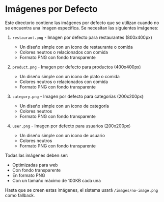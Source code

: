 # Imágenes por Defecto

Este directorio contiene las imágenes por defecto que se utilizan cuando no se encuentra una imagen específica. Se necesitan las siguientes imágenes:

1. `restaurant.png` - Imagen por defecto para restaurantes (800x400px)
   - Un diseño simple con un ícono de restaurante o comida
   - Colores neutros o relacionados con comida
   - Formato PNG con fondo transparente

2. `product.png` - Imagen por defecto para productos (400x400px)
   - Un diseño simple con un ícono de plato o comida
   - Colores neutros o relacionados con comida
   - Formato PNG con fondo transparente

3. `category.png` - Imagen por defecto para categorías (200x200px)
   - Un diseño simple con un ícono de categoría
   - Colores neutros
   - Formato PNG con fondo transparente

4. `user.png` - Imagen por defecto para usuarios (200x200px)
   - Un diseño simple con un ícono de usuario
   - Colores neutros
   - Formato PNG con fondo transparente

Todas las imágenes deben ser:
- Optimizadas para web
- Con fondo transparente
- En formato PNG
- Con un tamaño máximo de 100KB cada una

Hasta que se creen estas imágenes, el sistema usará `/images/no-image.png` como fallback. 